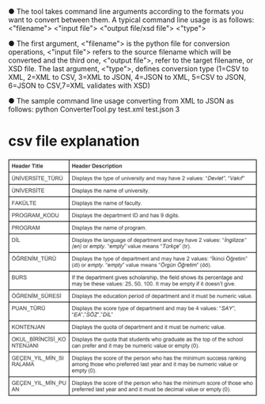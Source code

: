 ● The tool takes command line arguments according to the formats you want to convert
between them. A typical command line usage is as follows:
 <"filename"> <"input file"> <"output file/xsd file"> <"type">  

● The first argument, <"filename"> is the python file for conversion operations, <"input
file"> refers to the source filename which will be converted and the third one,
<"output file">, refer to the target filename, or XSD file. The last argument,
<"type">, defines conversion type (1=CSV to XML, 2=XML to CSV, 3=XML to JSON,
4=JSON to XML, 5=CSV to JSON, 6=JSON to CSV,7=XML validates with XSD)

● The sample command line usage converting from XML to JSON as follows:
python ConverterTool.py test.xml test.json 3

# csv file explanation
![image](https://github.com/oguzhankrky/Pythonic_Converter_Tool/blob/master/images/csv_file_explanation.png)
